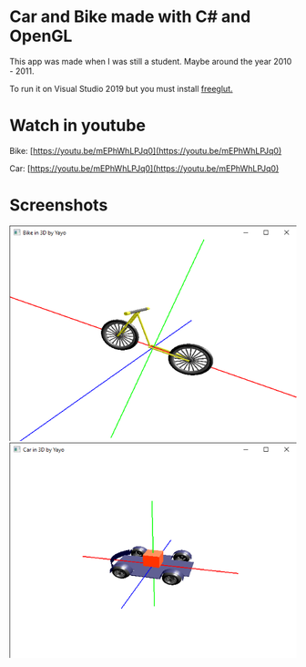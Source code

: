 # Car and Bike made with C# and OpenGL

This app was made when I was still a student. Maybe around the year 2010 - 2011. 

To run it on Visual Studio 2019 but you must install [freeglut.](https://www.transmissionzero.co.uk/software/freeglut-devel) 

# Watch in youtube
Bike: [https://youtu.be/mEPhWhLPJq0](https://youtu.be/mEPhWhLPJq0)

Car: [https://youtu.be/mEPhWhLPJq0](https://youtu.be/mEPhWhLPJq0)


# Screenshots
![Screenshot1](https://github.com/Yayo-Arellano/csharp_car_and_bike_3D/blob/master/Screenshots/Bike3d.png?raw=true)
![Screenshot1](https://github.com/Yayo-Arellano/csharp_car_and_bike_3D/blob/master/Screenshots/Car3d.png?raw=true)
